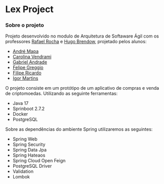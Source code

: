 # Lex Project

### Sobre o projeto

  Projeto desenvolvido no modulo de Arquitetura de Softaware Ágil com os professores [Rafael Rocha](https://github.com/rafarocha) e [Hugo Brendow](https://github.com/hugobrendow), projetado pelos alunos: 
  
  - [André Mapa](https://github.com/andremapa)
  - [Carolina Vendrami](https://github.com/carolruo)
  - [Gabriel Andrade](https://github.com/GavsLima)
  - [Felipe Greggio](https://github.com/felipe-greggio)
  - [Filipe Ricardo](https://github.com/ofiliper)
  - [Igor Martins](https://github.com/IgorMJBM)
  
  O projeto consiste em um protótipo de um aplicativo de compras e venda de criptomoedas. Utilizando as seguinte ferramentas:
  
  - Java 17
  - Sprinboot 2.7.2
  - Docker
  - PostgreSQL
  
  Sobre as dependências do ambiente Spring utilizaremos as seguintes:
  
  - Spring Web
  - Spring Security
  - Spring Data Jpa
  - Spring Hateaos
  - Spring Cloud Open Feign
  - PostgreSQL Driver
  - Validation
  - Lombok
